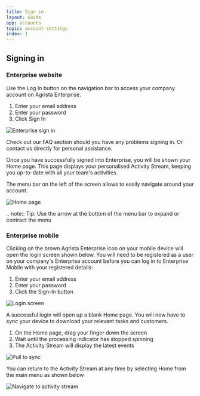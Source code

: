 ```yaml
---
title: Sign in
layout: Guide
app: accounts
topic: account-settings
index: 1
---
```


## Signing in

### Enterprise website

Use the Log In button on the navigation bar to access your company account on Agrista Enterprise.

1. Enter your email address
2. Enter your password
3. Click Sign In

![Enterprise sign in](/images/guides/accounts/ENT_sign_in.jpg)

Check out our FAQ section should you have any problems signing in. Or contact us directly for personal assistance.

Once you have successfully signed into Enterprise, you will be shown your Home page. This page displays your personalised Activity Stream, keeping you up-to-date with all your team's activities.

The menu bar on the left of the screen allows to easily navigate around your account.

![Home page](/images/guides/accounts/ENT_home.jpg)

.. note:: Tip: Use the arrow at the bottom of the menu bar to expand or contract the menu

### Enterprise mobile

Clicking on the brown Agrista Enterprise icon on your mobile device will open the login screen shown below. You will need to be registered as a user on your company's Enterprise account before you can log in to Enterprise Mobile with your registered details:

1. Enter your email address
2. Enter your password
3. Click the Sign-In button

![Login screen](/images/guides/accounts/ENT_mob_sign_in.jpg)

A successful login will open up a blank Home page. You will now have to *sync* your device to download your relevant tasks and customers.

1. On the Home page, drag your finger down the screen
2. Wait until the processing indicator has stopped spinning
3. The Activity Stream will display the latest events

![Pull to sync](/images/guides/accounts/ENT_MOB_sync_before.jpg)

You can return to the Activity Stream at any time by selecting Home from the main menu as shown below

![Navigate to activity stream](/images/guides/accounts/ENT_MOB_menu_home.jpg)

